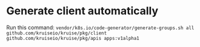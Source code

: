 # Generate client automatically

Run this command:
`vendor/k8s.io/code-generator/generate-groups.sh all github.com/kruiseio/kruise/pkg/client github.com/kruiseio/kruise/pkg/apis apps:v1alpha1`
